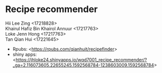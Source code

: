 # __Recipe recommender__

Hii Lee Zing <17218828> <br>
Khairul Hafiz Bin Khairol Annuur <17217763> <br>
Loke Jenn Hong <17217763> <br>
Tan Qian Hui <17221645> <br>

- Rpubs: <<https://rpubs.com/qianhuit/recipefinder>> <br>
- shiny apps: <<https://jhloke24.shinyapps.io/wqd7001_recipe_recommender/?_ga=2.116073605.22655245.1592568784-1238603009.1592568784>>

